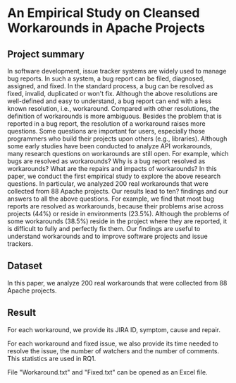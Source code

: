 # An Empirical Study on Cleansed Workarounds in Apache Projects

## Project summary

In software development, issue tracker systems are widely used to manage bug reports. In such a system, a bug report can be filed, diagnosed, assigned, and fixed. In the standard process, a bug can be resolved as fixed, invalid, duplicated or won't fix. Although the above resolutions are well-defined and easy to understand, a bug report can end with a less known resolution, i.e., workaround. Compared with other resolutions, the definition of workarounds is more ambiguous. Besides the problem that is reported in a bug report, the resolution of a workaround raises more questions. Some questions are important for users, especially those programmers who build their projects upon others (e.g., libraries). Although some early studies have been conducted to analyze API workarounds, many research questions on workarounds are still open. For example, which bugs are resolved as workarounds? Why is a bug report resolved as workarounds? What are the repairs and impacts of workarounds? In this paper, we conduct the first empirical study to explore the above research questions. In particular, we analyzed 200 real workarounds that were collected from 88 Apache projects. Our results lead to ten? findings and our answers to all the above questions. For example, we find that most bug reports are resolved as workarounds, because their problems arise across projects (44%) or reside in environments (23.5%). Although the problems of some workarounds (38.5%) reside in the project where they are reported, it is difficult to fully and perfectly fix them. Our findings are useful to understand workarounds and to improve software projects and issue trackers.

## Dataset

In this paper, we analyze 200 real workarounds that were collected from 88 Apache projects.

## Result

For each workaround, we provide its JIRA ID, symptom, cause and repair.

For each workaround and fixed issue, we also provide its time needed to resolve the issue, the number of watchers and the number of comments. This statistics are used in RQ1.

File "Workaround.txt" and "Fixed.txt" can be opened as an Excel file.